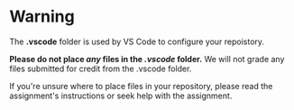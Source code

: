 # Warning

The **.vscode** folder is used by VS Code to configure your repoistory.

**Please do not place _any_ files in the _.vscode_ folder.** We will not grade any files submitted for credit from the .vscode folder.

If you're unsure where to place files in your repository, please read the assignment's instructions or seek help with the assignment.
